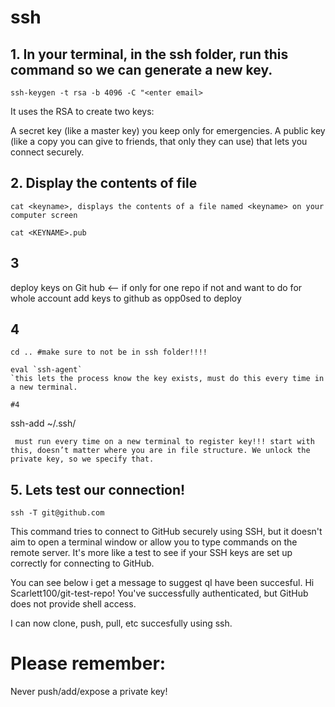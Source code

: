
# ssh

## 1. In your terminal, in the ssh folder, run this command so we can generate a new key.
```
ssh-keygen -t rsa -b 4096 -C "<enter email>
``` 
It uses the RSA  to create two keys:

A secret key (like a master key) you keep only for emergencies.
A public key (like a copy you can give to friends, that only they can use) that lets you connect securely.


## 2. Display the contents of file


``` 
cat <keyname>, displays the contents of a file named <keyname> on your computer screen
``` 

``` 
cat <KEYNAME>.pub
``` 
## 3
deploy keys on Git hub <— if only for one repo
if not and want to do for whole account add keys to github as opp0sed to deploy

## 4
``` 
cd .. #make sure to not be in ssh folder!!!!
``` 
``` 
eval `ssh-agent`
`this lets the process know the key exists, must do this every time in a new terminal.

#4
``` 
ssh-add ~/.ssh/<key name> 
``` 
 must run every time on a new terminal to register key!!! start with this, doesn’t matter where you are in file structure. We unlock the private key, so we specify that.
 ``` 

  ## 5. Lets test our connection!

``` 
ssh -T git@github.com 
``` 

 This command tries to connect to GitHub securely using SSH, but it doesn't aim to open a terminal window or allow you to type commands on the remote server. It's more like a test to see if your SSH keys are set up correctly for connecting to GitHub.

You can see below i get a message to suggest qI have been succesful.
Hi Scarlett100/git-test-repo! You've successfully authenticated, but GitHub does not provide shell access.

I can now clone, push, pull, etc succesfully using ssh.


# Please remember:

Never push/add/expose a private key!
